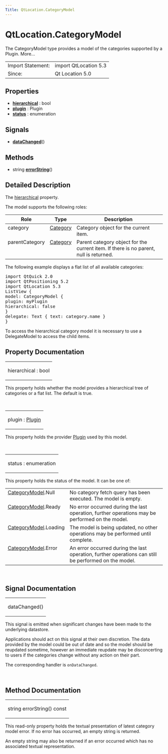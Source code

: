 ```yaml
---
Title: QtLocation.CategoryModel
---
```


# QtLocation.CategoryModel

<span class="subtitle"></span>
<!-- $$$CategoryModel-brief -->
<p>The CategoryModel type provides a model of the categories supported by a Plugin. More...</p>
<!-- @@@CategoryModel -->
<table class="alignedsummary">
<tr><td class="memItemLeft rightAlign topAlign"> Import Statement:</td><td class="memItemRight bottomAlign"> import QtLocation 5.3</td></tr><tr><td class="memItemLeft rightAlign topAlign"> Since:</td><td class="memItemRight bottomAlign">  Qt Location 5.0</td></tr></table><ul>
</ul>
<h2 id="properties">Properties</h2>
<ul>
<li class="fn"><b><b><a href="#hierarchical-prop">hierarchical</a></b></b> : bool</li>
<li class="fn"><b><b><a href="#plugin-prop">plugin</a></b></b> : Plugin</li>
<li class="fn"><b><b><a href="#status-prop">status</a></b></b> : enumeration</li>
</ul>
<h2 id="signals">Signals</h2>
<ul>
<li class="fn"><b><b><a href="#dataChanged-signal">dataChanged</a></b></b>()</li>
</ul>
<h2 id="methods">Methods</h2>
<ul>
<li class="fn">string <b><b><a href="#errorString-method">errorString</a></b></b>()</li>
</ul>
<!-- $$$CategoryModel-description -->
<h2 id="details">Detailed Description</h2>
</p>
<p>The <a href="#hierarchical-prop">hierarchical</a> property.</p>
<p>The model supports the following roles:</p>
<table class="generic">
<thead><tr class="qt-style"><th >Role</th><th >Type</th><th >Description</th></tr></thead>
<tr valign="top"><td >category</td><td ><a href="QtLocation.location-cpp-qml.md#category">Category</a></td><td >Category object for the current item.</td></tr>
<tr valign="top"><td >parentCategory</td><td ><a href="QtLocation.location-cpp-qml.md#category">Category</a></td><td >Parent category object for the current item. If there is no parent, null is returned.</td></tr>
</table>
<p>The following example displays a flat list of all available categories:</p>
<pre class="qml">import QtQuick 2.0
import QtPositioning 5.2
import QtLocation 5.3
<span class="type">ListView</span> {
<span class="name">model</span>: <span class="name">CategoryModel</span> {
<span class="name">plugin</span>: <span class="name">myPlugin</span>
<span class="name">hierarchical</span>: <span class="number">false</span>
}
<span class="name">delegate</span>: <span class="name">Text</span> { <span class="name">text</span>: <span class="name">category</span>.<span class="name">name</span> }
}</pre>
<p>To access the hierarchical category model it is necessary to use a DelegateModel to access the child items.</p>
<!-- @@@CategoryModel -->
<h2>Property Documentation</h2>
<!-- $$$hierarchical -->
<table class="qmlname"><tr valign="top" id="hierarchical-prop"><td class="tblQmlPropNode"><p><span class="name">hierarchical</span> : <span class="type">bool</span></p></td></tr></table><p>This property holds whether the model provides a hierarchical tree of categories or a flat list. The default is true.</p>
<!-- @@@hierarchical -->
<br/>
<!-- $$$plugin -->
<table class="qmlname"><tr valign="top" id="plugin-prop"><td class="tblQmlPropNode"><p><span class="name">plugin</span> : <span class="type"><a href="QtLocation.Plugin.md">Plugin</a></span></p></td></tr></table><p>This property holds the provider <a href="QtLocation.location-places-qml.md#plugin">Plugin</a> used by this model.</p>
<!-- @@@plugin -->
<br/>
<!-- $$$status -->
<table class="qmlname"><tr valign="top" id="status-prop"><td class="tblQmlPropNode"><p><span class="name">status</span> : <span class="type">enumeration</span></p></td></tr></table><p>This property holds the status of the model. It can be one of:</p>
<table class="generic">
<tr valign="top"><td ><a href="#">CategoryModel</a>.Null</td><td >No category fetch query has been executed. The model is empty.</td></tr>
<tr valign="top"><td ><a href="#">CategoryModel</a>.Ready</td><td >No error occurred during the last operation, further operations may be performed on the model.</td></tr>
<tr valign="top"><td ><a href="#">CategoryModel</a>.Loading</td><td >The model is being updated, no other operations may be performed until complete.</td></tr>
<tr valign="top"><td ><a href="#">CategoryModel</a>.Error</td><td >An error occurred during the last operation, further operations can still be performed on the model.</td></tr>
</table>
<!-- @@@status -->
<br/>
<h2>Signal Documentation</h2>
<!-- $$$dataChanged -->
<table class="qmlname"><tr valign="top" id="dataChanged-signal"><td class="tblQmlFuncNode"><p><span class="name">dataChanged</span>()</p></td></tr></table><p>This signal is emitted when significant changes have been made to the underlying datastore.</p>
<p>Applications should act on this signal at their own discretion. The data provided by the model could be out of date and so the model should be reupdated sometime, however an immediate reupdate may be disconcerting to users if the categories change without any action on their part.</p>
<p>The corresponding handler is <code>onDataChanged</code>.</p>
<!-- @@@dataChanged -->
<br/>
<h2>Method Documentation</h2>
<!-- $$$errorString -->
<table class="qmlname"><tr valign="top" id="errorString-method"><td class="tblQmlFuncNode"><p><span class="type">string</span> <span class="name">errorString</span>() const</p></td></tr></table><p>This read-only property holds the textual presentation of latest category model error. If no error has occurred, an empty string is returned.</p>
<p>An empty string may also be returned if an error occurred which has no associated textual representation.</p>
<!-- @@@errorString -->
<br/>
